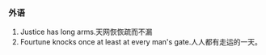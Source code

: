 ### 外语

1. Justice has long arms.天网恢恢疏而不漏
2. Fourtune knocks once at least at every man's gate.人人都有走运的一天。
